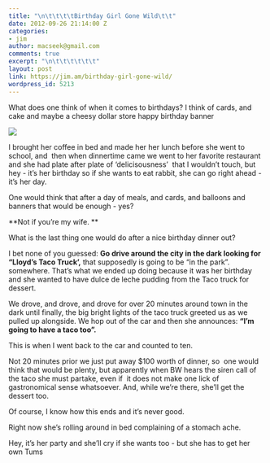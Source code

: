 ```yaml
---
title: "\n\t\t\t\tBirthday Girl Gone Wild\t\t"
date: 2012-09-26 21:14:00 Z
categories:
- jim
author: macseek@gmail.com
comments: true
excerpt: "\n\t\t\t\t\t\t"
layout: post
link: https://jim.am/birthday-girl-gone-wild/
wordpress_id: 5213
---
```


What does one think of when it comes to birthdays? I think of cards, and cake and maybe a cheesy dollar store happy birthday banner




[![](http://jim.am/images/2012/09/JIM_9860.jpg)](http://jim.am/images/2012/09/JIM_9860.jpg)




I brought her coffee in bed and made her her lunch before she went to school, and  then when dinnertime came we went to her favorite restaurant and she had plate after plate of ‘delicisousness’  that I wouldn’t touch, but hey - it’s her birthday so if she wants to eat rabbit, she can go right ahead - it’s her day.




One would think that after a day of meals, and cards, and balloons and banners that would be enough - yes?




**Not if you’re my wife. **




What is the last thing one would do after a nice birthday dinner out?




I bet none of you guessed: **Go drive around the city in the dark looking for “Lloyd’s Taco Truck’,** that supposedly is going to be “in the park”. somewhere. That’s what we ended up doing because it was her birthday and she wanted to have dulce de leche pudding from the Taco truck for dessert.




We drove, and drove, and drove for over 20 minutes around town in the dark until finally, the big bright lights of the taco truck greeted us as we pulled up alongside. We hop out of the car and then she announces: **“I’m going to have a taco too”.**




This is when I went back to the car and counted to ten.




Not 20 minutes prior we just put away $100 worth of dinner, so  one would think that would be plenty, but apparently when BW hears the siren call of the taco she must partake, even if  it does not make one lick of gastronomical sense whatsoever. And, while we’re there, she’ll get the dessert too.




Of course, I know how this ends and it’s never good.




Right now she’s rolling around in bed complaining of a stomach ache.




Hey, it’s her party and she’ll cry if she wants too - but she has to get her own Tums




 




 


		
